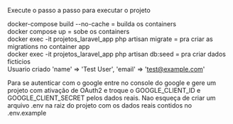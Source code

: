 Execute o passo a passo para executar o projeto

docker-compose build --no-cache = builda os containers\
docker compose up = sobe os containers\
docker exec -it projetos_laravel_app php artisan migrate = pra criar as migrations no container app\
docker exec -it projetos_laravel_app php artisan db:seed = pra criar dados ficticios\
Usuario criado
'name' => 'Test User',
'email' => 'test@example.com'

Para se autenticar com o google entre no console do google e gere um projeto com ativação de OAuth2 e troque o GOOGLE_CLIENT_ID  e GOOGLE_CLIENT_SECRET pelos dados reais.
Nao esqueça de criar um arquivo .env na raiz do projeto com os dados reais contidos no .env.example
